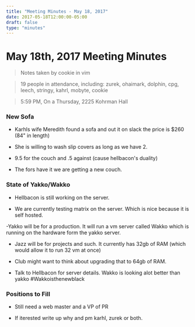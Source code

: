 ```yaml
---
title: "Meeting Minutes - May 18, 2017"
date: 2017-05-18T12:00:00-05:00
draft: false
type: "minutes"
---
```


# May 18th, 2017 Meeting Minutes
> Notes taken by cookie in vim

> 19 people in attendance, including: zurek, ohaimark, dolphin, cpg, leech, stringy, kahrl, mobyte, cookie

> 5:59 PM, On a Thursday, 2225 Kohrman Hall

### New Sofa

- Karhls wife Meredith found a sofa and out it on slack the price is $260 (84" in length)

- She is willing to wash slip covers as long as we have 2.

- 9.5 for the couch and .5 against (cause hellbacon's duality)

- The fors have it we are getting a new couch.

### State of Yakko/Wakko

- Hellbacon is still working on the server.

- We are currently testing matrix on the server. Which is nice because it is self hosted.

-Yakko will be for a production. It will run a vm server called Wakko which is running on the hardware form the yakko server.

- Jazz will be for projects and such. It currently has 32gb of RAM (which would allow it to run 32 vm at once)

- Club might want to think about upgrading that to 64gb of RAM.

- Talk to Hellbacon for server details. Wakko is looking alot better than yakko #Wakkoisthenewblack

### Positions to Fill

- Still need a web master and a VP of PR

- If iterested write up why and pm karhl, zurek or both.
